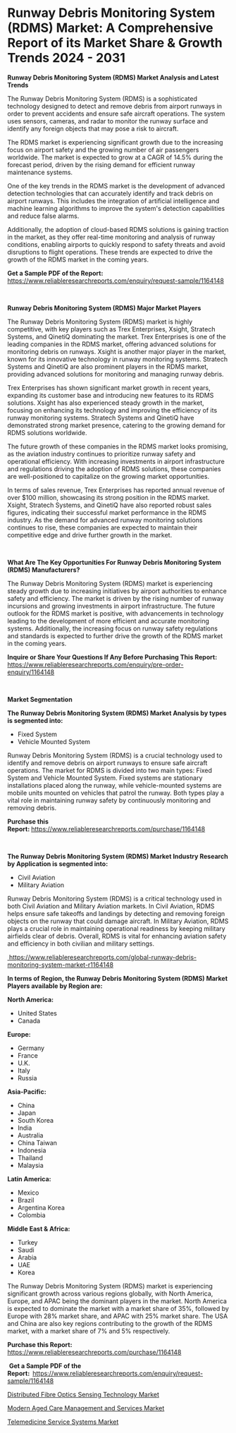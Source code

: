 <p><h1>Runway Debris Monitoring System (RDMS) Market: A Comprehensive Report of its Market Share & Growth Trends 2024 - 2031</h1></p><p><strong>Runway Debris Monitoring System (RDMS) Market Analysis and Latest Trends</strong></p>
<p><p>The Runway Debris Monitoring System (RDMS) is a sophisticated technology designed to detect and remove debris from airport runways in order to prevent accidents and ensure safe aircraft operations. The system uses sensors, cameras, and radar to monitor the runway surface and identify any foreign objects that may pose a risk to aircraft.</p><p>The RDMS market is experiencing significant growth due to the increasing focus on airport safety and the growing number of air passengers worldwide. The market is expected to grow at a CAGR of 14.5% during the forecast period, driven by the rising demand for efficient runway maintenance systems.</p><p>One of the key trends in the RDMS market is the development of advanced detection technologies that can accurately identify and track debris on airport runways. This includes the integration of artificial intelligence and machine learning algorithms to improve the system's detection capabilities and reduce false alarms.</p><p>Additionally, the adoption of cloud-based RDMS solutions is gaining traction in the market, as they offer real-time monitoring and analysis of runway conditions, enabling airports to quickly respond to safety threats and avoid disruptions to flight operations. These trends are expected to drive the growth of the RDMS market in the coming years.</p></p>
<p><strong>Get a Sample PDF of the Report:&nbsp;</strong> <a href="https://www.reliableresearchreports.com/enquiry/request-sample/1164148">https://www.reliableresearchreports.com/enquiry/request-sample/1164148</a></p>
<p>&nbsp;</p>
<p><strong>Runway Debris Monitoring System (RDMS) Major Market Players</strong></p>
<p><p>The Runway Debris Monitoring System (RDMS) market is highly competitive, with key players such as Trex Enterprises, Xsight, Stratech Systems, and QinetiQ dominating the market. Trex Enterprises is one of the leading companies in the RDMS market, offering advanced solutions for monitoring debris on runways. Xsight is another major player in the market, known for its innovative technology in runway monitoring systems. Stratech Systems and QinetiQ are also prominent players in the RDMS market, providing advanced solutions for monitoring and managing runway debris.</p><p>Trex Enterprises has shown significant market growth in recent years, expanding its customer base and introducing new features to its RDMS solutions. Xsight has also experienced steady growth in the market, focusing on enhancing its technology and improving the efficiency of its runway monitoring systems. Stratech Systems and QinetiQ have demonstrated strong market presence, catering to the growing demand for RDMS solutions worldwide.</p><p>The future growth of these companies in the RDMS market looks promising, as the aviation industry continues to prioritize runway safety and operational efficiency. With increasing investments in airport infrastructure and regulations driving the adoption of RDMS solutions, these companies are well-positioned to capitalize on the growing market opportunities.</p><p>In terms of sales revenue, Trex Enterprises has reported annual revenue of over $100 million, showcasing its strong position in the RDMS market. Xsight, Stratech Systems, and QinetiQ have also reported robust sales figures, indicating their successful market performance in the RDMS industry. As the demand for advanced runway monitoring solutions continues to rise, these companies are expected to maintain their competitive edge and drive further growth in the market.</p></p>
<p>&nbsp;</p>
<p><strong>What Are The Key Opportunities For Runway Debris Monitoring System (RDMS) Manufacturers?</strong></p>
<p><p>The Runway Debris Monitoring System (RDMS) market is experiencing steady growth due to increasing initiatives by airport authorities to enhance safety and efficiency. The market is driven by the rising number of runway incursions and growing investments in airport infrastructure. The future outlook for the RDMS market is positive, with advancements in technology leading to the development of more efficient and accurate monitoring systems. Additionally, the increasing focus on runway safety regulations and standards is expected to further drive the growth of the RDMS market in the coming years.</p></p>
<p><strong>Inquire or Share Your Questions If Any Before Purchasing This Report:</strong> <a href="https://www.reliableresearchreports.com/enquiry/pre-order-enquiry/1164148">https://www.reliableresearchreports.com/enquiry/pre-order-enquiry/1164148</a></p>
<p>&nbsp;</p>
<p><strong>Market Segmentation</strong></p>
<p><strong>The Runway Debris Monitoring System (RDMS) Market Analysis by types is segmented into:</strong></p>
<p><ul><li>Fixed System</li><li>Vehicle Mounted System</li></ul></p>
<p><p>Runway Debris Monitoring System (RDMS) is a crucial technology used to identify and remove debris on airport runways to ensure safe aircraft operations. The market for RDMS is divided into two main types: Fixed System and Vehicle Mounted System. Fixed systems are stationary installations placed along the runway, while vehicle-mounted systems are mobile units mounted on vehicles that patrol the runway. Both types play a vital role in maintaining runway safety by continuously monitoring and removing debris.</p></p>
<p><strong>Purchase this Report:&nbsp;</strong><a href="https://www.reliableresearchreports.com/purchase/1164148">https://www.reliableresearchreports.com/purchase/1164148</a></p>
<p>&nbsp;</p>
<p><strong>The Runway Debris Monitoring System (RDMS) Market Industry Research by Application is segmented into:</strong></p>
<p><ul><li>Civil Aviation</li><li>Military Aviation</li></ul></p>
<p><p>Runway Debris Monitoring System (RDMS) is a critical technology used in both Civil Aviation and Military Aviation markets. In Civil Aviation, RDMS helps ensure safe takeoffs and landings by detecting and removing foreign objects on the runway that could damage aircraft. In Military Aviation, RDMS plays a crucial role in maintaining operational readiness by keeping military airfields clear of debris. Overall, RDMS is vital for enhancing aviation safety and efficiency in both civilian and military settings.</p></p>
<p><a href="https://www.reliableresearchreports.com/global-runway-debris-monitoring-system-market-r1164148">&nbsp;https://www.reliableresearchreports.com/global-runway-debris-monitoring-system-market-r1164148</a></p>
<p><strong>In terms of Region, the Runway Debris Monitoring System (RDMS) Market Players available by Region are:</strong></p>
<p>
    <p> <strong> North America: </strong>
        <ul>
            <li>United States</li>
            <li>Canada</li>
        </ul>
        </p> 
    <p> <strong> Europe: </strong>
        <ul>
            <li>Germany</li>
            <li>France</li>
            <li>U.K.</li>
            <li>Italy</li>
            <li>Russia</li>
        </ul>
        </p> 
    <p> <strong> Asia-Pacific: </strong>
        <ul>
            <li>China</li>
            <li>Japan</li>
            <li>South Korea</li>
            <li>India</li>
            <li>Australia</li>
            <li>China Taiwan</li>
            <li>Indonesia</li>
            <li>Thailand</li>
            <li>Malaysia</li>
        </ul>
        </p> 
    <p> <strong> Latin America: </strong>
        <ul>
            <li>Mexico</li>
            <li>Brazil</li>
            <li>Argentina Korea</li>
            <li>Colombia</li>
        </ul>
        </p> 
    <p> <strong> Middle East & Africa: </strong>
        <ul>
            <li>Turkey</li>
            <li>Saudi</li>
            <li>Arabia</li>
            <li>UAE</li>
            <li>Korea</li>
        </ul>
    </p>
    </p>
<p><p>The Runway Debris Monitoring System (RDMS) market is experiencing significant growth across various regions globally, with North America, Europe, and APAC being the dominant players in the market. North America is expected to dominate the market with a market share of 35%, followed by Europe with 28% market share, and APAC with 25% market share. The USA and China are also key regions contributing to the growth of the RDMS market, with a market share of 7% and 5% respectively.</p></p>
<p><strong>Purchase this Report: </strong><a href="https://www.reliableresearchreports.com/purchase/1164148">https://www.reliableresearchreports.com/purchase/1164148</a></p>
<p>&nbsp;<strong>Get a Sample PDF of the Report:&nbsp;&nbsp;</strong><a href="https://www.reliableresearchreports.com/enquiry/request-sample/1164148">https://www.reliableresearchreports.com/enquiry/request-sample/1164148</a></p>
<p><strong></strong></p>
<p><p><a href="https://github.com/RichRobinson5/Market-Research-Report-List-6/blob/main/distributed-fibre-optics-sensing-technology-market.md">Distributed Fibre Optics Sensing Technology Market</a></p><p><a href="https://github.com/gdfhhhj/Market-Research-Report-List-5/blob/main/modern-aged-care-management-and-services-market.md">Modern Aged Care Management and Services Market</a></p><p><a href="https://github.com/julyju69/Market-Research-Report-List-4/blob/main/telemedicine-service-systems-market.md">Telemedicine Service Systems Market</a></p></p>